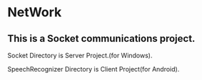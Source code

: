 # NetWork
## This is a Socket communications project.

Socket Directory is Server Project.(for Windows).

SpeechRecognizer Directory is Client Project(for Android).

